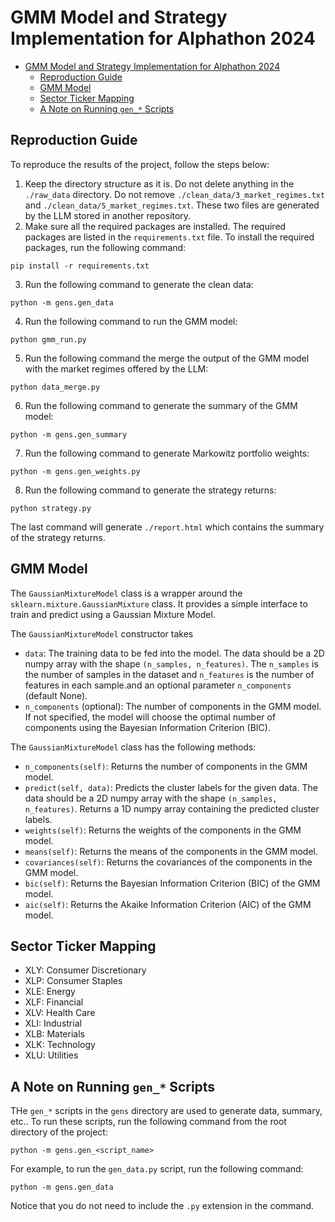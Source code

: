 # GMM Model and Strategy Implementation for Alphathon 2024
- [GMM Model and Strategy Implementation for Alphathon 2024](#gmm-model-and-strategy-implementation-for-alphathon-2024)
  - [Reproduction Guide](#reproduction-guide)
  - [GMM Model](#gmm-model)
  - [Sector Ticker Mapping](#sector-ticker-mapping)
  - [A Note on Running `gen_*` Scripts](#a-note-on-running-gen_-scripts)


## Reproduction Guide
To reproduce the results of the project, follow the steps below:
1. Keep the directory structure as it is. Do not delete anything in the `./raw_data` directory. Do not remove `./clean_data/3_market_regimes.txt` and `./clean_data/5_market_regimes.txt`. These two files are generated by the LLM stored in another repository.
2. Make sure all the required packages are installed. The required packages are listed in the `requirements.txt` file. To install the required packages, run the following command:
```
pip install -r requirements.txt
```
3. Run the following command to generate the clean data:
```
python -m gens.gen_data
```
4. Run the following command to run the GMM model:
```
python gmm_run.py
```
5. Run the following command the merge the output of the GMM model with the market regimes offered by the LLM:
```
python data_merge.py
```
6. Run the following command to generate the summary of the GMM model:
```
python -m gens.gen_summary
```
7. Run the following command to generate Markowitz portfolio weights:
```
python -m gens.gen_weights.py 
```
8. Run the following command to generate the strategy returns:
```
python strategy.py
```

The last command will generate `./report.html` which contains the summary of the strategy returns.

## GMM Model

The `GaussianMixtureModel` class is a wrapper around the `sklearn.mixture.GaussianMixture` class. It provides a simple interface to train and predict using a Gaussian Mixture Model.

The `GaussianMixtureModel` constructor takes
- `data`: The training data to be fed into the model. The data should be a 2D numpy array with the shape `(n_samples, n_features)`. The `n_samples` is the number of samples in the dataset and `n_features` is the number of features in each sample.and an optional parameter `n_components` (default None).  
- `n_components` (optional): The number of components in the GMM model. If not specified, the model will choose the optimal number of components using the Bayesian Information Criterion (BIC).
  
The `GaussianMixtureModel` class has the following methods:
- `n_components(self)`: Returns the number of components in the GMM model.
- `predict(self, data)`: Predicts the cluster labels for the given data. The data should be a 2D numpy array with the shape `(n_samples, n_features)`. Returns a 1D numpy array containing the predicted cluster labels.
- `weights(self)`: Returns the weights of the components in the GMM model.
- `means(self)`: Returns the means of the components in the GMM model.
- `covariances(self)`: Returns the covariances of the components in the GMM model.
- `bic(self)`: Returns the Bayesian Information Criterion (BIC) of the GMM model.
- `aic(self)`: Returns the Akaike Information Criterion (AIC) of the GMM model.

## Sector Ticker Mapping
- XLY: Consumer Discretionary
- XLP: Consumer Staples
- XLE: Energy 
- XLF: Financial
- XLV: Health Care
- XLI: Industrial
- XLB: Materials
- XLK: Technology
- XLU: Utilities


## A Note on Running `gen_*` Scripts
THe `gen_*` scripts in the `gens` directory are used to generate data, summary, etc.. To run these scripts, run the following command from the root directory of the project:
```
python -m gens.gen_<script_name>
```

For example, to run the `gen_data.py` script, run the following command:
```
python -m gens.gen_data
```
Notice that you do not need to include the `.py` extension in the command.
